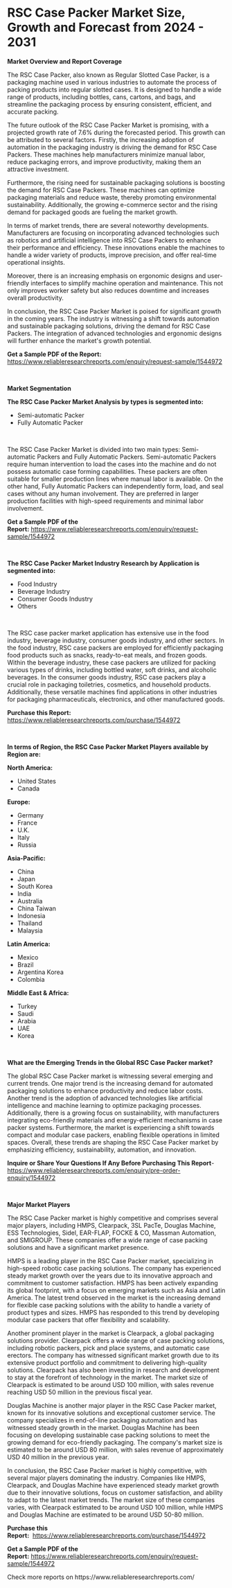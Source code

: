 <p><h1>RSC Case Packer Market Size, Growth and Forecast from 2024 - 2031</h1></p><p><strong>Market Overview and Report Coverage</strong></p>
<p><p>The RSC Case Packer, also known as Regular Slotted Case Packer, is a packaging machine used in various industries to automate the process of packing products into regular slotted cases. It is designed to handle a wide range of products, including bottles, cans, cartons, and bags, and streamline the packaging process by ensuring consistent, efficient, and accurate packing.</p><p>The future outlook of the RSC Case Packer Market is promising, with a projected growth rate of 7.6% during the forecasted period. This growth can be attributed to several factors. Firstly, the increasing adoption of automation in the packaging industry is driving the demand for RSC Case Packers. These machines help manufacturers minimize manual labor, reduce packaging errors, and improve productivity, making them an attractive investment.</p><p>Furthermore, the rising need for sustainable packaging solutions is boosting the demand for RSC Case Packers. These machines can optimize packaging materials and reduce waste, thereby promoting environmental sustainability. Additionally, the growing e-commerce sector and the rising demand for packaged goods are fueling the market growth.</p><p>In terms of market trends, there are several noteworthy developments. Manufacturers are focusing on incorporating advanced technologies such as robotics and artificial intelligence into RSC Case Packers to enhance their performance and efficiency. These innovations enable the machines to handle a wider variety of products, improve precision, and offer real-time operational insights.</p><p>Moreover, there is an increasing emphasis on ergonomic designs and user-friendly interfaces to simplify machine operation and maintenance. This not only improves worker safety but also reduces downtime and increases overall productivity.</p><p>In conclusion, the RSC Case Packer Market is poised for significant growth in the coming years. The industry is witnessing a shift towards automation and sustainable packaging solutions, driving the demand for RSC Case Packers. The integration of advanced technologies and ergonomic designs will further enhance the market's growth potential.</p></p>
<p><strong>Get a Sample PDF of the Report:</strong> <a href="https://www.reliableresearchreports.com/enquiry/request-sample/1544972">https://www.reliableresearchreports.com/enquiry/request-sample/1544972</a></p>
<p>&nbsp;</p>
<p><strong>Market Segmentation</strong></p>
<p><strong>The RSC Case Packer Market Analysis by types is segmented into:</strong></p>
<p><ul><li>Semi-automatic Packer</li><li>Fully Automatic Packer</li></ul></p>
<p>&nbsp;</p>
<p><p>The RSC Case Packer Market is divided into two main types: Semi-automatic Packers and Fully Automatic Packers. Semi-automatic Packers require human intervention to load the cases into the machine and do not possess automatic case forming capabilities. These packers are often suitable for smaller production lines where manual labor is available. On the other hand, Fully Automatic Packers can independently form, load, and seal cases without any human involvement. They are preferred in larger production facilities with high-speed requirements and minimal labor involvement.</p></p>
<p><strong>Get a Sample PDF of the Report:</strong>&nbsp;<a href="https://www.reliableresearchreports.com/enquiry/request-sample/1544972">https://www.reliableresearchreports.com/enquiry/request-sample/1544972</a></p>
<p>&nbsp;</p>
<p><strong>The RSC Case Packer Market Industry Research by Application is segmented into:</strong></p>
<p><ul><li>Food Industry</li><li>Beverage Industry</li><li>Consumer Goods Industry</li><li>Others</li></ul></p>
<p>&nbsp;</p>
<p><p>The RSC case packer market application has extensive use in the food industry, beverage industry, consumer goods industry, and other sectors. In the food industry, RSC case packers are employed for efficiently packaging food products such as snacks, ready-to-eat meals, and frozen goods. Within the beverage industry, these case packers are utilized for packing various types of drinks, including bottled water, soft drinks, and alcoholic beverages. In the consumer goods industry, RSC case packers play a crucial role in packaging toiletries, cosmetics, and household products. Additionally, these versatile machines find applications in other industries for packaging pharmaceuticals, electronics, and other manufactured goods.</p></p>
<p><strong>Purchase this Report:</strong>&nbsp; <a href="https://www.reliableresearchreports.com/purchase/1544972">https://www.reliableresearchreports.com/purchase/1544972</a></p>
<p>&nbsp;</p>
<p><strong>In terms of Region, the RSC Case Packer Market Players available by Region are:</strong></p>
<p>
    <p> <strong> North America: </strong>
        <ul>
            <li>United States</li>
            <li>Canada</li>
        </ul>
        </p> 
    <p> <strong> Europe: </strong>
        <ul>
            <li>Germany</li>
            <li>France</li>
            <li>U.K.</li>
            <li>Italy</li>
            <li>Russia</li>
        </ul>
        </p> 
    <p> <strong> Asia-Pacific: </strong>
        <ul>
            <li>China</li>
            <li>Japan</li>
            <li>South Korea</li>
            <li>India</li>
            <li>Australia</li>
            <li>China Taiwan</li>
            <li>Indonesia</li>
            <li>Thailand</li>
            <li>Malaysia</li>
        </ul>
        </p> 
    <p> <strong> Latin America: </strong>
        <ul>
            <li>Mexico</li>
            <li>Brazil</li>
            <li>Argentina Korea</li>
            <li>Colombia</li>
        </ul>
        </p> 
    <p> <strong> Middle East & Africa: </strong>
        <ul>
            <li>Turkey</li>
            <li>Saudi</li>
            <li>Arabia</li>
            <li>UAE</li>
            <li>Korea</li>
        </ul>
    </p>
    </p>
<p>&nbsp;</p>
<p><strong>What are the Emerging Trends in the Global RSC Case Packer market?</strong></p>
<p><p>The global RSC Case Packer market is witnessing several emerging and current trends. One major trend is the increasing demand for automated packaging solutions to enhance productivity and reduce labor costs. Another trend is the adoption of advanced technologies like artificial intelligence and machine learning to optimize packaging processes. Additionally, there is a growing focus on sustainability, with manufacturers integrating eco-friendly materials and energy-efficient mechanisms in case packer systems. Furthermore, the market is experiencing a shift towards compact and modular case packers, enabling flexible operations in limited spaces. Overall, these trends are shaping the RSC Case Packer market by emphasizing efficiency, sustainability, automation, and innovation.</p></p>
<p><strong>Inquire or Share Your Questions If Any Before Purchasing This Report</strong>- <a href="https://www.reliableresearchreports.com/enquiry/pre-order-enquiry/1544972">https://www.reliableresearchreports.com/enquiry/pre-order-enquiry/1544972</a></p>
<p>&nbsp;</p>
<p><strong>Major Market Players</strong></p>
<p><p>The RSC Case Packer market is highly competitive and comprises several major players, including HMPS, Clearpack, 3SL PacTe, Douglas Machine, ESS Technologies, Sidel, EAR-FLAP, FOCKE & CO, Massman Automation, and SMIGROUP. These companies offer a wide range of case packing solutions and have a significant market presence.</p><p>HMPS is a leading player in the RSC Case Packer market, specializing in high-speed robotic case packing solutions. The company has experienced steady market growth over the years due to its innovative approach and commitment to customer satisfaction. HMPS has been actively expanding its global footprint, with a focus on emerging markets such as Asia and Latin America. The latest trend observed in the market is the increasing demand for flexible case packing solutions with the ability to handle a variety of product types and sizes. HMPS has responded to this trend by developing modular case packers that offer flexibility and scalability.</p><p>Another prominent player in the market is Clearpack, a global packaging solutions provider. Clearpack offers a wide range of case packing solutions, including robotic packers, pick and place systems, and automatic case erectors. The company has witnessed significant market growth due to its extensive product portfolio and commitment to delivering high-quality solutions. Clearpack has also been investing in research and development to stay at the forefront of technology in the market. The market size of Clearpack is estimated to be around USD 100 million, with sales revenue reaching USD 50 million in the previous fiscal year.</p><p>Douglas Machine is another major player in the RSC Case Packer market, known for its innovative solutions and exceptional customer service. The company specializes in end-of-line packaging automation and has witnessed steady growth in the market. Douglas Machine has been focusing on developing sustainable case packing solutions to meet the growing demand for eco-friendly packaging. The company's market size is estimated to be around USD 80 million, with sales revenue of approximately USD 40 million in the previous year.</p><p>In conclusion, the RSC Case Packer market is highly competitive, with several major players dominating the industry. Companies like HMPS, Clearpack, and Douglas Machine have experienced steady market growth due to their innovative solutions, focus on customer satisfaction, and ability to adapt to the latest market trends. The market size of these companies varies, with Clearpack estimated to be around USD 100 million, while HMPS and Douglas Machine are estimated to be around USD 50-80 million.</p></p>
<p><strong>Purchase this Report:</strong>&nbsp;&nbsp;<a href="https://www.reliableresearchreports.com/purchase/1544972">https://www.reliableresearchreports.com/purchase/1544972</a></p>
<p></p>
<p><strong>Get a Sample PDF of the Report:</strong>&nbsp;<a href="https://www.reliableresearchreports.com/enquiry/request-sample/1544972">https://www.reliableresearchreports.com/enquiry/request-sample/1544972</a></p>
<p>Check more reports on https://www.reliableresearchreports.com/</p>
